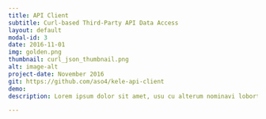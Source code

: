 ```yaml
---
title: API Client
subtitle: Curl-based Third-Party API Data Access
layout: default
modal-id: 3
date: 2016-11-01
img: golden.png
thumbnail: curl_json_thumbnail.png
alt: image-alt
project-date: November 2016
git: https://github.com/aso4/kele-api-client
demo:
description: Lorem ipsum dolor sit amet, usu cu alterum nominavi lobortis. At duo novum diceret. Tantas apeirian vix et, usu sanctus postulant inciderint ut, populo diceret necessitatibus in vim. Cu eum dicam feugiat noluisse.

---
```

